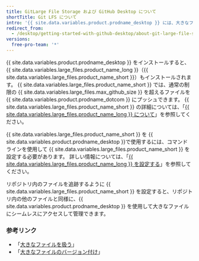 ```yaml
---
title: GitLarge File Storage および GitHub Desktop について
shortTitle: Git LFS について
intro: '{{ site.data.variables.product.prodname_desktop }} には、大きなファイルを管理するための {{ site.data.variables.large_files.product_name_long }} が含まれています。'
redirect_from:
  - /desktop/getting-started-with-github-desktop/about-git-large-file-storage-and-github-desktop
versions:
  free-pro-team: '*'
---
```


{{ site.data.variables.product.prodname_desktop }} をインストールすると、{{ site.data.variables.large_files.product_name_long }}（{{ site.data.variables.large_files.product_name_short }}）もインストールされます。 {{ site.data.variables.large_files.product_name_short }} では、通常の制限の {{ site.data.variables.large_files.max_github_size }} を超えるファイルを {{ site.data.variables.product.prodname_dotcom }} にプッシュできます。 {{ site.data.variables.large_files.product_name_short }} の詳細については、「[{{ site.data.variables.large_files.product_name_long }} について](/github/managing-large-files/about-git-large-file-storage)」を参照してください。

{{ site.data.variables.large_files.product_name_short }} を {{ site.data.variables.product.prodname_desktop }}で使用するには、コマンドラインを使用して {{ site.data.variables.large_files.product_name_short }} を設定する必要があります。 詳しい情報については、「[{{ site.data.variables.large_files.product_name_long }} を設定する](/github/managing-large-files/configuring-git-large-file-storage)」を参照してください。

リポジトリ内のファイルを追跡するように {{ site.data.variables.large_files.product_name_short }} を設定すると、リポジトリ内の他のファイルと同様に、{{ site.data.variables.product.prodname_desktop }} を使用して大きなファイルにシームレスにアクセスして管理できます。

### 参考リンク
- 「[大きなファイルを扱う](/github/managing-large-files/working-with-large-files)」
- 「[大きなファイルのバージョン付け](/github/managing-large-files/versioning-large-files)」
